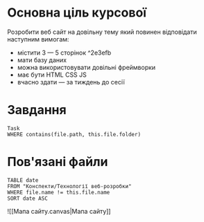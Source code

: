 # Основна ціль курсової
Розробити веб сайт на довільну тему який повинен відповідати наступним вимогам:
- містити 3 — 5 сторінок ^2e3efb
- мати базу даних
- можна використовувати довільні фреймворки
- має бути HTML CSS JS
- вчасно здати — за тиждень до сесії
# Завдання
```dataview 
Task 
WHERE contains(file.path, this.file.folder)
```
# Пов'язані файли
```dataview
TABLE date
FROM "Конспекти/Технології веб-розробки"
WHERE file.name != this.file.name
SORT date ASC
```

![[Мапа сайту.canvas|Мапа сайту]]